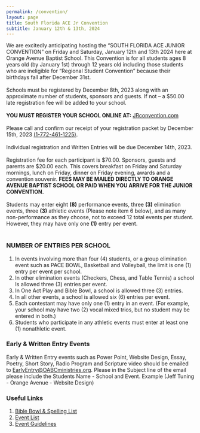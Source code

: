 ```yaml
---
permalink: /convention/
layout: page
title: South Florida ACE Jr Convention
subtitle: January 12th & 13th, 2024
---
```


We are excitedly anticipating hosting the “SOUTH FLORIDA ACE JUNIOR CONVENTION” on Friday and Saturday, January 12th and 13th 2024 here at Orange Avenue Baptist School. This Convention is for all students ages 8 years old (by January 1st) through 12 years old including those students who are ineligible for “Regional Student Convention” because their birthdays fall after December 31st.<br /><br />
Schools must be registered by December 8th, 2023 along with an approximate number of students, sponsors and guests. If not – a $50.00 late registration fee will be added to your school.<br /><br />
**YOU MUST REGISTER YOUR SCHOOL ONLINE AT:** [JRconvention.com](http://www.jrconvention.com/) <br /><br />
Please call and confirm our receipt of your registration packet by December 15th, 2023 <a href="tel:+17724611225">(1-772-461-1225)</a>.<br /><br />
Individual registration and Written Entries will be due December 14th, 2023.<br /><br />
Registration fee for each participant is $70.00. Sponsors, guests and parents are $20.00 each. This covers breakfast on Friday and Saturday mornings, lunch on Friday, dinner on Friday evening, awards and a convention souvenir. **FEES MAY BE MAILED DIRECTLY TO ORANGE AVENUE BAPTIST SCHOOL OR PAID WHEN YOU ARRIVE FOR THE JUNIOR CONVENTION.**<br /><br />
Students may enter eight **(8)** performance events, three **(3)** elimination events, three **(3)** athletic events (Please note item 6 below), and as many non-performance as they choose, not to exceed 12 total events per student. However, they may have only one **(1)** entry per event.<br /><br />

### NUMBER OF ENTRIES PER SCHOOL
1.	In events involving more than four (4) students, or a group elimination event such as PACE BOWL, Basketball and Volleyball, the limit is one (1) entry per event per school.
2.	In other elimination events (Checkers, Chess, and Table Tennis) a school Is allowed three (3) entries per event.
3.	In One Act Play and Bible Bowl, a school is allowed three (3) entries.
4.	In all other events, a school is allowed six (6) entries per event.
5.	Each contestant may have only one (1) entry in an event. (For example, your school may have two (2) vocal mixed trios, but no student may be entered in both.)
6.	Students who participate in any athletic events must enter at least one (1) nonathletic event.

### Early & Written Entry Events
Early & Written Entry events such as Power Point, Website Design, Essay, Poetry, Short Story, Radio Program and Scripture video should be emailed to [EarlyEntry@OABCministries.org](mailto:earlyentry@oabcministries.org). Please in the Subject line of the email please include the Students Name - School and Event. Example (Jeff Tuning - Orange Avenue - Website Design)

### Useful Links
1.  <a href="/assets/pdfs/school/JrCon_Books_&_Spelling_2024.pdf">Bible Bowl & Spelling List</a>
2.  <a href="/assets/pdfs/school/JrCon_Event_List.pdf">Event List</a>
3.  [Event Guidelines](https://www.aceschooloftomorrow.com/media/pageimg/Guide_CompleteISCGuidelines_9-27.pdf)

